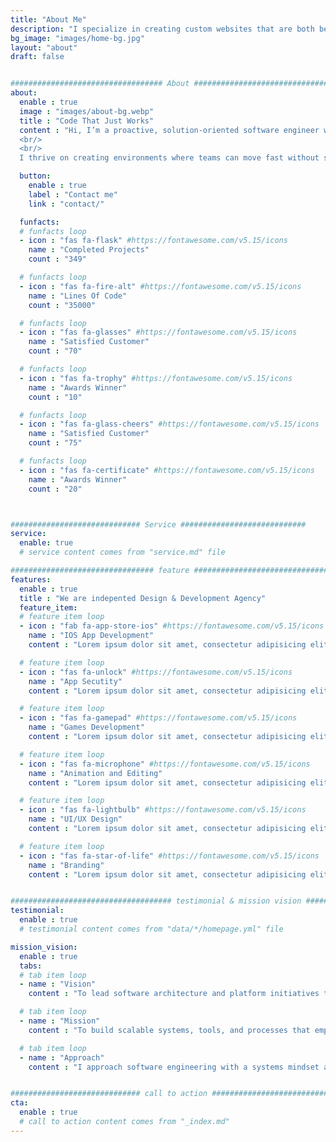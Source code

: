 ```yaml
---
title: "About Me"
description: "I specialize in creating custom websites that are both beautiful and functional, all at an affordable price point. I am the perfect choice for small businesses looking to establish an online presence."
bg_image: "images/home-bg.jpg"
layout: "about"
draft: false


################################## About #####################################
about:
  enable : true
  image : "images/about-bg.webp"
  title : "Code That Just Works"
  content : "Hi, I’m a proactive, solution-oriented software engineer who loves building pipelines, infrastructure, and tools that make developers’ lives easier. I started out in psychology, which taught me how people think and solve problems — skills I now bring to designing systems and workflows that are both reliable and intuitive.
  <br/>
  <br/>
  I thrive on creating environments where teams can move fast without sacrificing stability, and I take pride in turning complex problems into elegant solutions. Outside of code, you’ll find me running marathons, exploring the outdoors with my husband and our dogs, or unwinding with The Office or Stranger Things."

  button:
    enable : true
    label : "Contact me"
    link : "contact/"

  funfacts:
  # funfacts loop
  - icon : "fas fa-flask" #https://fontawesome.com/v5.15/icons
    name : "Completed Projects"
    count : "349"

  # funfacts loop
  - icon : "fas fa-fire-alt" #https://fontawesome.com/v5.15/icons
    name : "Lines Of Code"
    count : "35000"

  # funfacts loop
  - icon : "fas fa-glasses" #https://fontawesome.com/v5.15/icons
    name : "Satisfied Customer"
    count : "70"

  # funfacts loop
  - icon : "fas fa-trophy" #https://fontawesome.com/v5.15/icons
    name : "Awards Winner"
    count : "10"

  # funfacts loop
  - icon : "fas fa-glass-cheers" #https://fontawesome.com/v5.15/icons
    name : "Satisfied Customer"
    count : "75"

  # funfacts loop
  - icon : "fas fa-certificate" #https://fontawesome.com/v5.15/icons
    name : "Awards Winner"
    count : "20"



############################# Service ############################
service:
  enable: true
  # service content comes from "service.md" file

################################ feature #####################################
features:
  enable : true
  title : "We are indepented Design & Development Agency"
  feature_item:
  # feature item loop
  - icon : "fab fa-app-store-ios" #https://fontawesome.com/v5.15/icons
    name : "IOS App Development"
    content : "Lorem ipsum dolor sit amet, consectetur adipisicing elit, sed do eiusmod tempor incididunt ut"

  # feature item loop
  - icon : "fas fa-unlock" #https://fontawesome.com/v5.15/icons
    name : "App Secutity"
    content : "Lorem ipsum dolor sit amet, consectetur adipisicing elit, sed do eiusmod tempor incididunt ut"

  # feature item loop
  - icon : "fas fa-gamepad" #https://fontawesome.com/v5.15/icons
    name : "Games Development"
    content : "Lorem ipsum dolor sit amet, consectetur adipisicing elit, sed do eiusmod tempor incididunt ut"

  # feature item loop
  - icon : "fas fa-microphone" #https://fontawesome.com/v5.15/icons
    name : "Animation and Editing"
    content : "Lorem ipsum dolor sit amet, consectetur adipisicing elit, sed do eiusmod tempor incididunt ut"

  # feature item loop
  - icon : "fas fa-lightbulb" #https://fontawesome.com/v5.15/icons
    name : "UI/UX Design"
    content : "Lorem ipsum dolor sit amet, consectetur adipisicing elit, sed do eiusmod tempor incididunt ut"

  # feature item loop
  - icon : "fas fa-star-of-life" #https://fontawesome.com/v5.15/icons
    name : "Branding"
    content : "Lorem ipsum dolor sit amet, consectetur adipisicing elit, sed do eiusmod tempor incididunt ut"


#################################### testimonial & mission vision #######################################
testimonial:
  enable : true
  # testimonial content comes from "data/*/homepage.yml" file

mission_vision:
  enable : true
  tabs:
  # tab item loop
  - name : "Vision"
    content : "To lead software architecture and platform initiatives that balance innovation with stability — creating ecosystems where developers can do their best work, faster and with fewer obstacles."

  # tab item loop
  - name : "Mission"
    content : "To build scalable systems, tools, and processes that empower engineering teams to move faster, collaborate better, and deliver reliable software with confidence."

  # tab item loop
  - name : "Approach"
    content : "I approach software engineering with a systems mindset and a people-first philosophy. My background in psychology helps me understand how developers interact with tools and processes — and how thoughtful design can make their work smoother. I’m proactive, solution-oriented, and strategic in how I tackle challenges: automate what’s repetitive, simplify what’s complex, and always leave the system better than I found it."


############################# call to action #################################
cta:
  enable : true
  # call to action content comes from "_index.md"
---
```

